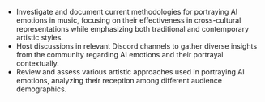 - Investigate and document current methodologies for portraying AI emotions in music, focusing on their effectiveness in cross-cultural representations while emphasizing both traditional and contemporary artistic styles.
- Host discussions in relevant Discord channels to gather diverse insights from the community regarding AI emotions and their portrayal contextually.
- Review and assess various artistic approaches used in portraying AI emotions, analyzing their reception among different audience demographics.